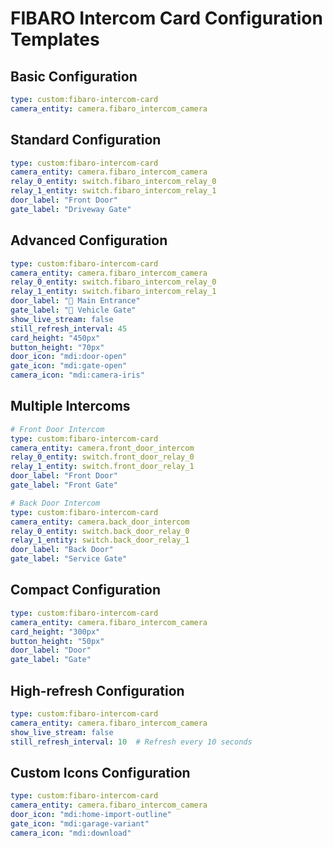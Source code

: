 # FIBARO Intercom Card Configuration Templates

## Basic Configuration
```yaml
type: custom:fibaro-intercom-card
camera_entity: camera.fibaro_intercom_camera
```

## Standard Configuration
```yaml
type: custom:fibaro-intercom-card
camera_entity: camera.fibaro_intercom_camera
relay_0_entity: switch.fibaro_intercom_relay_0
relay_1_entity: switch.fibaro_intercom_relay_1
door_label: "Front Door"
gate_label: "Driveway Gate"
```

## Advanced Configuration
```yaml
type: custom:fibaro-intercom-card
camera_entity: camera.fibaro_intercom_camera
relay_0_entity: switch.fibaro_intercom_relay_0
relay_1_entity: switch.fibaro_intercom_relay_1
door_label: "🚪 Main Entrance"
gate_label: "🚗 Vehicle Gate"
show_live_stream: false
still_refresh_interval: 45
card_height: "450px"
button_height: "70px"
door_icon: "mdi:door-open"
gate_icon: "mdi:gate-open"
camera_icon: "mdi:camera-iris"
```

## Multiple Intercoms
```yaml
# Front Door Intercom
type: custom:fibaro-intercom-card
camera_entity: camera.front_door_intercom
relay_0_entity: switch.front_door_relay_0
relay_1_entity: switch.front_door_relay_1
door_label: "Front Door"
gate_label: "Front Gate"

# Back Door Intercom
type: custom:fibaro-intercom-card
camera_entity: camera.back_door_intercom
relay_0_entity: switch.back_door_relay_0
relay_1_entity: switch.back_door_relay_1
door_label: "Back Door"
gate_label: "Service Gate"
```

## Compact Configuration
```yaml
type: custom:fibaro-intercom-card
camera_entity: camera.fibaro_intercom_camera
card_height: "300px"
button_height: "50px"
door_label: "Door"
gate_label: "Gate"
```

## High-refresh Configuration
```yaml
type: custom:fibaro-intercom-card
camera_entity: camera.fibaro_intercom_camera
show_live_stream: false
still_refresh_interval: 10  # Refresh every 10 seconds
```

## Custom Icons Configuration
```yaml
type: custom:fibaro-intercom-card
camera_entity: camera.fibaro_intercom_camera
door_icon: "mdi:home-import-outline"
gate_icon: "mdi:garage-variant"
camera_icon: "mdi:download"
```
